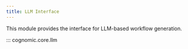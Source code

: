 ```yaml
---
title: LLM Interface
---
```


This module provides the interface for LLM-based workflow generation.

::: cognomic.core.llm
